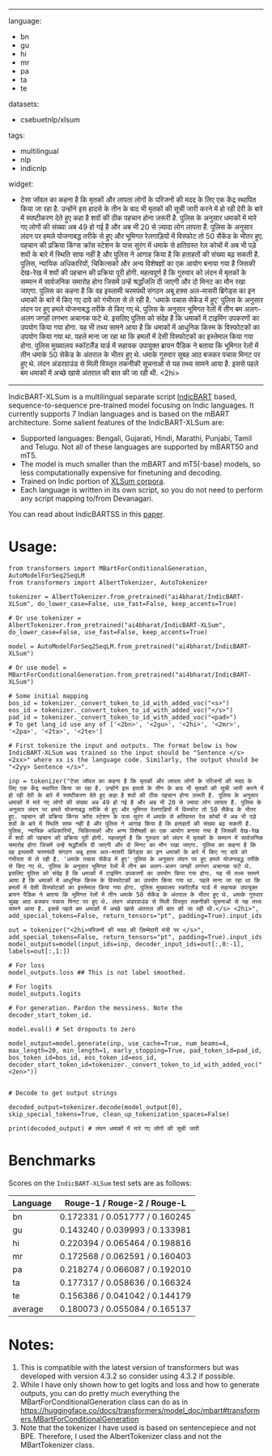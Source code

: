 
---
language:
- bn
- gu
- hi
- mr
- pa
- ta
- te

datasets:
- csebuetnlp/xlsum

tags:
- multilingual
- nlp
- indicnlp

widget:
- टेसा जॉवल का कहना है कि मृतकों और लापता लोगों के परिजनों की मदद के लिए एक केंद्र स्थापित किया जा रहा है. उन्होंने इस हादसे के तीन के बाद भी मृतकों की सूची जारी करने में हो रही देरी के बारे में स्पष्टीकरण देते हुए कहा है शवों की ठीक पहचान होना ज़रूरी है. पुलिस के अनुसार धमाकों में मारे गए लोगों की संख्या अब 49 हो गई है और अब भी 20 से ज़्यादा लोग लापता हैं. पुलिस के अनुसार लंदन पर हमले योजनाबद्ध तरीके से हुए और भूमिगत रेलगाड़ियों में विस्फोट तो 50 सैकेंड के भीतर हुए. पहचान की प्रक्रिया किंग्स क्रॉस स्टेशन के पास सुरंग में धमाके से क्षतिग्रस्त रेल कोचों में अब भी पड़े शवों के बारे में स्थिति साफ नहीं है और पुलिस ने आगाह किया है कि हताहतों की संख्या बढ़ सकती है. पुलिस, न्यायिक अधिकारियों, चिकित्सकों और अन्य विशेषज्ञों का एक आयोग बनाया गया है जिसकी देख-रेख में शवों की पहचान की प्रक्रिया पूरी होगी. महत्वपूर्ण है कि गुरुवार को लंदन में मृतकों के सम्मान में सार्वजनिक समारोह होगा जिसमें उन्हें श्रद्धाँजलि दी जाएगी और दो मिनट का मौन रखा जाएगा. पुलिस का कहना है कि वह इस्लामी चरमपंथी संगठन अबू हफ़्स अल-मासरी ब्रिगेड्स का इन धमाकों के बारे में किए गए दावे को गंभीरता से ले रही है. 'धमाके पचास सेकेंड में हुए' पुलिस के अनुसार लंदन पर हुए हमले योजनाबद्ध तरीके से किए गए थे. पुलिस के अनुसार भूमिगत रेलों में तीन बम अलग-अलग जगहों लगभग अचानक फटे थे. इसलिए पुलिस को संदेह है कि धमाकों में टाइमिंग उपकरणों का उपयोग किया गया होगा. यह भी तथ्य सामने आया है कि धमाकों में आधुनिक किस्म के विस्फोटकों का उपयोग किया गया था. पहले माना जा रहा था कि हमलों में देसी विस्फोटकों का इस्तेमाल किया गया होगा. पुलिस मुख्यालय स्कॉटलैंड यार्ड में सहायक उपायुक्त ब्रायन पैडिक ने बताया कि भूमिगत रेलों में तीन धमाके 50 सेकेंड के अंतराल के भीतर हुए थे. धमाके गुरुवार सुबह आठ बजकर पचास मिनट पर हुए थे. लंदन अंडरग्राउंड से मिली विस्तृत तकनीकी सूचनाओं से यह तथ्य सामने आया है. इससे पहले बम धमाकों में अच्छे खासे अंतराल की बात की जा रही थी.</s> <2hi>

---


IndicBART-XLSum is a multilingual separate script [IndicBART](https://huggingface.co/ai4bharat/IndicBARTSS) based, sequence-to-sequence pre-trained model focusing on Indic languages. It currently supports 7 Indian languages and is based on the mBART architecture. Some salient features of the IndicBART-XLSum are:

<ul>
<li >Supported languages: Bengali, Gujarati, Hindi, Marathi, Punjabi, Tamil and Telugu. Not all of these languages are supported by mBART50 and mT5. </li>
<li >The model is much smaller than the mBART and mT5(-base) models, so less computationally expensive for finetuning and decoding. </li>
<li> Trained on Indic portion of <a href="https://huggingface.co/datasets/csebuetnlp/xlsum">XLSum corpora</a>. </li>
<li> Each language is written in its own script, so you do not need to perform any script mapping to/from Devanagari. </li>
</ul>

You can read about IndicBARTSS in this <a href="https://arxiv.org/abs/2109.02903">paper</a>.

# Usage:

```
from transformers import MBartForConditionalGeneration, AutoModelForSeq2SeqLM
from transformers import AlbertTokenizer, AutoTokenizer

tokenizer = AlbertTokenizer.from_pretrained("ai4bharat/IndicBART-XLSum", do_lower_case=False, use_fast=False, keep_accents=True)

# Or use tokenizer = AlbertTokenizer.from_pretrained("ai4bharat/IndicBART-XLSum", do_lower_case=False, use_fast=False, keep_accents=True)

model = AutoModelForSeq2SeqLM.from_pretrained("ai4bharat/IndicBART-XLSum")

# Or use model = MBartForConditionalGeneration.from_pretrained("ai4bharat/IndicBART-XLSum")

# Some initial mapping
bos_id = tokenizer._convert_token_to_id_with_added_voc("<s>")
eos_id = tokenizer._convert_token_to_id_with_added_voc("</s>")
pad_id = tokenizer._convert_token_to_id_with_added_voc("<pad>")
# To get lang_id use any of ['<2bn>', '<2gu>', '<2hi>', '<2mr>', '<2pa>', '<2ta>', '<2te>']

# First tokenize the input and outputs. The format below is how IndicBART-XLSum was trained so the input should be "Sentence </s> <2xx>" where xx is the language code. Similarly, the output should be "<2yy> Sentence </s>". 

inp = tokenizer("टेसा जॉवल का कहना है कि मृतकों और लापता लोगों के परिजनों की मदद के लिए एक केंद्र स्थापित किया जा रहा है. उन्होंने इस हादसे के तीन के बाद भी मृतकों की सूची जारी करने में हो रही देरी के बारे में स्पष्टीकरण देते हुए कहा है शवों की ठीक पहचान होना ज़रूरी है. पुलिस के अनुसार धमाकों में मारे गए लोगों की संख्या अब 49 हो गई है और अब भी 20 से ज़्यादा लोग लापता हैं. पुलिस के अनुसार लंदन पर हमले योजनाबद्ध तरीके से हुए और भूमिगत रेलगाड़ियों में विस्फोट तो 50 सैकेंड के भीतर हुए. पहचान की प्रक्रिया किंग्स क्रॉस स्टेशन के पास सुरंग में धमाके से क्षतिग्रस्त रेल कोचों में अब भी पड़े शवों के बारे में स्थिति साफ नहीं है और पुलिस ने आगाह किया है कि हताहतों की संख्या बढ़ सकती है. पुलिस, न्यायिक अधिकारियों, चिकित्सकों और अन्य विशेषज्ञों का एक आयोग बनाया गया है जिसकी देख-रेख में शवों की पहचान की प्रक्रिया पूरी होगी. महत्वपूर्ण है कि गुरुवार को लंदन में मृतकों के सम्मान में सार्वजनिक समारोह होगा जिसमें उन्हें श्रद्धाँजलि दी जाएगी और दो मिनट का मौन रखा जाएगा. पुलिस का कहना है कि वह इस्लामी चरमपंथी संगठन अबू हफ़्स अल-मासरी ब्रिगेड्स का इन धमाकों के बारे में किए गए दावे को गंभीरता से ले रही है. 'धमाके पचास सेकेंड में हुए' पुलिस के अनुसार लंदन पर हुए हमले योजनाबद्ध तरीके से किए गए थे. पुलिस के अनुसार भूमिगत रेलों में तीन बम अलग-अलग जगहों लगभग अचानक फटे थे. इसलिए पुलिस को संदेह है कि धमाकों में टाइमिंग उपकरणों का उपयोग किया गया होगा. यह भी तथ्य सामने आया है कि धमाकों में आधुनिक किस्म के विस्फोटकों का उपयोग किया गया था. पहले माना जा रहा था कि हमलों में देसी विस्फोटकों का इस्तेमाल किया गया होगा. पुलिस मुख्यालय स्कॉटलैंड यार्ड में सहायक उपायुक्त ब्रायन पैडिक ने बताया कि भूमिगत रेलों में तीन धमाके 50 सेकेंड के अंतराल के भीतर हुए थे. धमाके गुरुवार सुबह आठ बजकर पचास मिनट पर हुए थे. लंदन अंडरग्राउंड से मिली विस्तृत तकनीकी सूचनाओं से यह तथ्य सामने आया है. इससे पहले बम धमाकों में अच्छे खासे अंतराल की बात की जा रही थी.</s> <2hi>", add_special_tokens=False, return_tensors="pt", padding=True).input_ids

out = tokenizer("<2hi>परिजनों की मदद की ज़िम्मेदारी मंत्री पर </s>", add_special_tokens=False, return_tensors="pt", padding=True).input_ids 
model_outputs=model(input_ids=inp, decoder_input_ids=out[:,0:-1], labels=out[:,1:])

# For loss
model_outputs.loss ## This is not label smoothed.

# For logits
model_outputs.logits

# For generation. Pardon the messiness. Note the decoder_start_token_id.

model.eval() # Set dropouts to zero

model_output=model.generate(inp, use_cache=True, num_beams=4, max_length=20, min_length=1, early_stopping=True, pad_token_id=pad_id, bos_token_id=bos_id, eos_token_id=eos_id, decoder_start_token_id=tokenizer._convert_token_to_id_with_added_voc("<2en>"))


# Decode to get output strings

decoded_output=tokenizer.decode(model_output[0], skip_special_tokens=True, clean_up_tokenization_spaces=False)

print(decoded_output) # लंदन धमाकों में मारे गए लोगों की सूची जारी

```
# Benchmarks
Scores on the `IndicBART-XLSum` test sets are as follows:

Language | Rouge-1 / Rouge-2 / Rouge-L
---------|----------------------------
bn	|	0.172331	/	0.051777	/	0.160245
gu	|	0.143240	/	0.039993	/	0.133981
hi	|	0.220394	/	0.065464	/	0.198816
mr	|	0.172568	/	0.062591	/	0.160403
pa	|	0.218274	/	0.066087	/	0.192010
ta	|	0.177317	/	0.058636	/	0.166324
te	|	0.156386	/	0.041042	/	0.144179
average	|	0.180073	/	0.055084	/	0.165137



# Notes:
1. This is compatible with the latest version of transformers but was developed with version 4.3.2 so consider using 4.3.2 if possible.
2. While I have only shown how to get logits and loss and how to generate outputs, you can do pretty much everything the MBartForConditionalGeneration class can do as in https://huggingface.co/docs/transformers/model_doc/mbart#transformers.MBartForConditionalGeneration
3. Note that the tokenizer I have used is based on sentencepiece and not BPE. Therefore, I used the AlbertTokenizer class and not the MBartTokenizer class.

